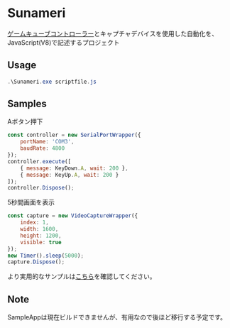 # Sunameri

[ゲームキューブコントローラー](https://github.com/mizuyoukanao/WHALE)とキャプチャデバイスを使用した自動化を、JavaScript(V8)で記述するプロジェクト

## Usage

```ps1
.\Sunameri.exe scriptfile.js
```

## Samples

Aボタン押下

```js
const controller = new SerialPortWrapper({
    portName: 'COM3',
    baudRate: 4800
});
controller.execute([
    { message: KeyDown.A, wait: 200 },
    { message: KeyUp.A, wait: 200 }
]);
controller.Dispose();
```

5秒間画面を表示

```js
const capture = new VideoCaptureWrapper({
    index: 1,
    width: 1600,
    height: 1200,
    visible: true
});
new Timer().sleep(5000);
capture.Dispose();
```

より実用的なサンプルは[こちら](https://github.com/mukai1011/xd-adjust-seed)を確認してください。

## Note

SampleAppは現在ビルドできませんが、有用なので後ほど移行する予定です。
